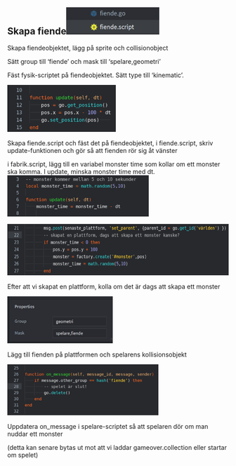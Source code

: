 ## Skapa fiende<img src="./media/skapa_fiende/media/image5.png" style="width:2.2066in;height:0.64063in" />

Skapa fiendeobjektet, lägg på sprite och collisionobject

Sätt group till ‘fiende’ och mask till ‘spelare,geometri’

Fäst fysik-scriptet på fiendeobjektet. Sätt type till ‘kinematic’.

<img src="./media/skapa_fiende/media/image6.png" style="width:2.56771in;height:1.11355in" />

Skapa fiende.script och fäst det på fiendeobjektet, i fiende.script, skriv update-funktionen och gör så att fienden rör sig åt vänster

i fabrik.script, lägg till en variabel monster time som kollar om ett monster ska komma. I update, minska monster time med dt.<img src="./media/skapa_fiende/media/image4.png" style="width:3.34896in;height:0.97869in" />

<img src="./media/skapa_fiende/media/image3.png" style="width:6.27083in;height:1.22222in" />

Efter att vi skapat en plattform, kolla om det är dags att skapa ett monster

<img src="./media/skapa_fiende/media/image1.png" style="width:2.4982in;height:1.11458in" />

Lägg till fienden på plattformen och spelarens kollisionsobjekt

<img src="./media/skapa_fiende/media/image2.png" style="width:3.57813in;height:1.20658in" />

Uppdatera on_message i spelare-scriptet så att spelaren dör om man nuddar ett monster

(detta kan senare bytas ut mot att vi laddar gameover.collection eller startar om spelet)
